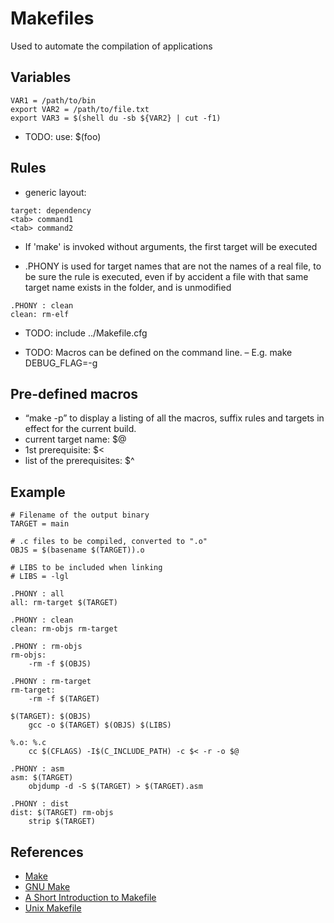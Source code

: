 # Makefiles

Used to automate the compilation of applications

## Variables
```
VAR1 = /path/to/bin
export VAR2 = /path/to/file.txt
export VAR3 = $(shell du -sb ${VAR2} | cut -f1)
```
* TODO: use: $(foo)

## Rules
* generic layout:
```
target: dependency
<tab> command1
<tab> command2
```
* If 'make' is invoked without arguments, the first target will be executed

* .PHONY is used for target names that are not the names of a real file, to be sure the rule is executed, even if by accident a file with that same target name exists in the folder, and is unmodified
```
.PHONY : clean
clean: rm-elf
```
* TODO: include ../Makefile.cfg

* TODO: Macros can be defined on the command line.
– E.g. make DEBUG_FLAG=-g

## Pre-defined macros
* “make -p” to display a listing of all the macros, suffix rules and targets in effect for the current build.
* current target name: $@
* 1st prerequisite: $<
* list of the prerequisites: $^


## Example
```
# Filename of the output binary
TARGET = main

# .c files to be compiled, converted to ".o"
OBJS = $(basename $(TARGET)).o

# LIBS to be included when linking
# LIBS = -lgl

.PHONY : all
all: rm-target $(TARGET)

.PHONY : clean
clean: rm-objs rm-target

.PHONY : rm-objs
rm-objs:
	-rm -f $(OBJS)

.PHONY : rm-target
rm-target:
	-rm -f $(TARGET)

$(TARGET): $(OBJS)
	gcc -o $(TARGET) $(OBJS) $(LIBS)

%.o: %.c
	cc $(CFLAGS) -I$(C_INCLUDE_PATH) -c $< -r -o $@

.PHONY : asm
asm: $(TARGET)
	objdump -d -S $(TARGET) > $(TARGET).asm

.PHONY : dist
dist: $(TARGET) rm-objs
	strip $(TARGET)
```

## References
* [Make](https://en.wikipedia.org/wiki/Make_(software))
* [GNU Make](https://www.gnu.org/software/make/manual/html_node/)
* [A Short Introduction to Makefile](https://www3.nd.edu/~zxu2/acms60212-40212/Makefile.pdf)
* [Unix Makefile](https://lmb.informatik.uni-freiburg.de/people/ma/mly_Unix_Makefile.html)
